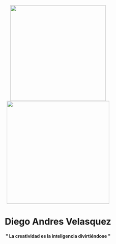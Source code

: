 
<div id="header" align="center">


<div  id="gifs">
<img src="https://media.giphy.com/media/0lGElDgkbXFRKXsAro/giphy-downsized-large.gif"  width="300px">
<img src="https://media.giphy.com/media/RMwOISuwbMfR9OpOCf/giphy.gif" width="322px">
</div>

<h1>Diego Andres Velasquez</h1>
<h4>" La creatividad es la inteligencia divirtiéndose "</h4>
  
</div>


